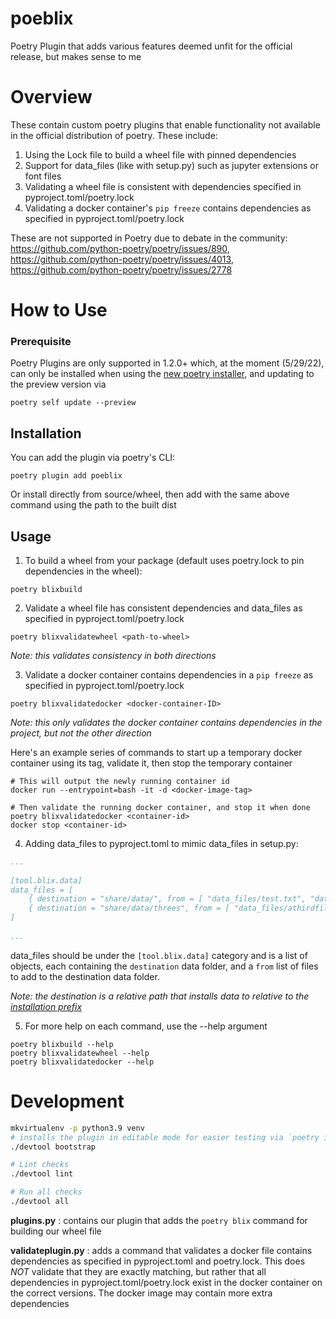# poeblix
Poetry Plugin that adds various features deemed unfit for the official release, but makes sense to me

# Overview
These contain custom poetry plugins that enable functionality not available in the official distribution of poetry.  These include:

1. Using the Lock file to build a wheel file with pinned dependencies
2. Support for data_files (like with setup.py) such as jupyter extensions or font files
3. Validating a wheel file is consistent with dependencies specified in pyproject.toml/poetry.lock
4. Validating a docker container's `pip freeze` contains dependencies as specified in pyproject.toml/poetry.lock

These are not supported in Poetry due to debate in the community: https://github.com/python-poetry/poetry/issues/890, https://github.com/python-poetry/poetry/issues/4013, https://github.com/python-poetry/poetry/issues/2778


# How to Use

### Prerequisite

Poetry Plugins are only supported in 1.2.0+ which, at the moment (5/29/22), can only be installed when using the [new poetry installer](https://python-poetry.org/docs/master/#installation), and updating to the preview version via

```commandline
poetry self update --preview
```

## Installation

You can add the plugin via poetry's CLI:

```commandline
poetry plugin add poeblix
```

Or install directly from source/wheel, then add with the same above command using the path to the built dist

## Usage

1. To build a wheel from your package (default uses poetry.lock to pin dependencies in the wheel):

```commandline
poetry blixbuild
```

2. Validate a wheel file has consistent dependencies and data_files as specified in pyproject.toml/poetry.lock

```commandline
poetry blixvalidatewheel <path-to-wheel>
```

_Note: this validates consistency in both directions_

3. Validate a docker container contains dependencies in a `pip freeze` as specified in pyproject.toml/poetry.lock

```commandline
poetry blixvalidatedocker <docker-container-ID>
```

_Note: this only validates the docker container contains dependencies in the project, but not the other direction_

Here's an example series of commands to start up a temporary docker container using its tag, validate it, then stop the temporary container

```
# This will output the newly running container id
docker run --entrypoint=bash -it -d <docker-image-tag>

# Then validate the running docker container, and stop it when done
poetry blixvalidatedocker <container-id>
docker stop <container-id>
```

4. Adding data_files to pyproject.toml to mimic data_files in setup.py:

```yaml
...
  
[tool.blix.data]
data_files = [
    { destination = "share/data/", from = [ "data_files/test.txt", "data_files/anotherfile" ] },
    { destination = "share/data/threes", from = [ "data_files/athirdfile" ] }
]
  
...
```

data_files should be under the `[tool.blix.data]` category and is a list of objects, each containing the `destination` data folder, and a `from` list of files to add to the destination data folder.

_Note: the destination is a relative path that installs data to relative to the [installation prefix](https://docs.python.org/3/distutils/setupscript.html#installing-additional-files)_

5. For more help on each command, use the --help argument

```commandline
poetry blixbuild --help
poetry blixvalidatewheel --help
poetry blixvalidatedocker --help
```

# Development

```bash
mkvirtualenv -p python3.9 venv
# installs the plugin in editable mode for easier testing via `poetry install`
./devtool bootstrap

# Lint checks
./devtool lint

# Run all checks
./devtool all
```

**plugins.py** : contains our plugin that adds the `poetry blix` command for building our wheel file

**validateplugin.py** : adds a command that validates a docker file contains dependencies as specified in pyproject.toml and poetry.lock.  This does *NOT* validate that they are exactly matching, but rather that all dependencies in pyproject.toml/poetry.lock exist in the docker container on the correct versions.  The docker image may contain more extra dependencies
